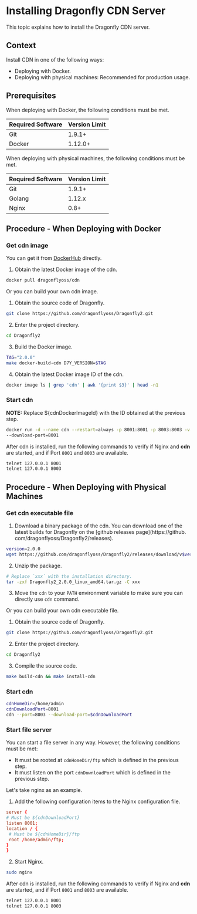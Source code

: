 # Installing Dragonfly CDN Server

This topic explains how to install the Dragonfly CDN server.

## Context

Install CDN in one of the following ways:

- Deploying with Docker.
- Deploying with physical machines: Recommended for production usage.

## Prerequisites

When deploying with Docker, the following conditions must be met.

Required Software | Version Limit
---|---
Git|1.9.1+
Docker|1.12.0+

When deploying with physical machines, the following conditions must be met.

Required Software | Version Limit
---|---
Git|1.9.1+
Golang|1.12.x
Nginx|0.8+

## Procedure - When Deploying with Docker

### Get cdn image

You can get it from [DockerHub](https://hub.docker.com/) directly.

1. Obtain the latest Docker image of the cdn.

```sh
docker pull dragonflyoss/cdn
```

Or you can build your own cdn image.

1. Obtain the source code of Dragonfly.

```sh
git clone https://github.com/dragonflyoss/Dragonfly2.git
```

2. Enter the project directory.

```sh
cd Dragonfly2
```

3. Build the Docker image.

```sh
TAG="2.0.0"
make docker-build-cdn D7Y_VERSION=$TAG
```

4. Obtain the latest Docker image ID of the cdn.

```sh
docker image ls | grep 'cdn' | awk '{print $3}' | head -n1
```

### Start cdn

**NOTE:** Replace ${cdnDockerImageId} with the ID obtained at the previous step.

```sh
docker run -d --name cdn --restart=always -p 8001:8001 -p 8003:8003 -v /home/admin/ftp:/home/admin/ftp ${cdnDockerImageId} 
--download-port=8001
```

After cdn is installed, run the following commands to verify if Nginx and **cdn** are started, and if Port `8001` and `8003` are available.

```sh
telnet 127.0.0.1 8001
telnet 127.0.0.1 8003
```

## Procedure - When Deploying with Physical Machines

### Get cdn executable file

1. Download a binary package of the cdn. You can download one of the latest builds for Dragonfly on the [github releases page](https://github.
   com/dragonflyoss/Dragonfly2/releases).

```sh
version=2.0.0
wget https://github.com/dragonflyoss/Dragonfly2/releases/download/v$version/Dragonfly2_$version_linux_amd64.tar.gz
```

2. Unzip the package.

```bash
# Replace `xxx` with the installation directory.
tar -zxf Dragonfly2_2.0.0_linux_amd64.tar.gz -C xxx
```

3. Move the `cdn` to your `PATH` environment variable to make sure you can directly use `cdn` command.

Or you can build your own cdn executable file.

1. Obtain the source code of Dragonfly.

```sh
git clone https://github.com/dragonflyoss/Dragonfly2.git
```

2. Enter the project directory.

```sh
cd Dragonfly2
```

3. Compile the source code.

```sh
make build-cdn && make install-cdn
```

### Start cdn

```sh
cdnHomeDir=/home/admin
cdnDownloadPort=8001
cdn --port=8003 --download-port=$cdnDownloadPort
```

### Start file server

You can start a file server in any way. However, the following conditions must be met:

- It must be rooted at `cdnHomeDir/ftp` which is defined in the previous step.
- It must listen on the port `cdnDownloadPort` which is defined in the previous step.

Let's take nginx as an example.

1. Add the following configuration items to the Nginx configuration file.

```conf
server {
# Must be ${cdnDownloadPort}
listen 8001;
location / {
 # Must be ${cdnHomeDir}/ftp
 root /home/admin/ftp;
}
}
```

2. Start Nginx.

```sh
sudo nginx
```

After cdn is installed, run the following commands to verify if Nginx and **cdn** are started, and if Port `8001` and `8003` are available.

```sh
telnet 127.0.0.1 8001
telnet 127.0.0.1 8003
```
